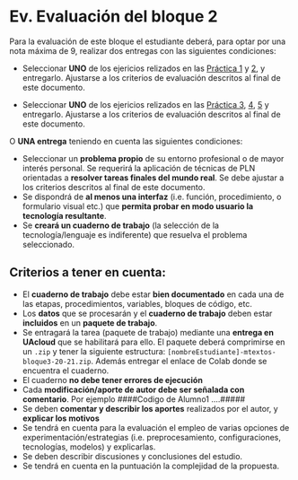 
Ev. Evaluación del bloque 2
====================================

Para la evaluación de este bloque el estudiante deberá, para optar por una nota máxima de 9, realizar dos entregas con las siguientes condiciones:

- Seleccionar **UNO** de los ejericios relizados en las [Práctica 1][p1] y [2][p2], y entregarlo. Ajustarse a los criterios de evaluación descritos al final de este documento.

- Seleccionar **UNO** de los ejericios relizados en las [Práctica 3][p3], [4][p4], [5][p5] y entregarlo. Ajustarse a los criterios de evaluación descritos al final de este documento.


O **UNA entrega** teniendo en cuenta las siguientes condiciones:

- Seleccionar un **problema propio** de su entorno profesional o de mayor interés personal. Se requerirá la aplicación de técnicas de PLN orientadas a **resolver tareas finales del mundo real**. Se debe ajustar a los criterios descritos al final de este documento.
- Se dispondrá de **al menos una interfaz** (i.e. función, procedimiento, o formulario visual etc.) que **permita probar en modo usuario la tecnología resultante**.
- Se **creará un cuaderno de trabajo** (la selección de la tecnología/lenguaje es indiferente) que resuelva el problema seleccionado.




## Criterios a tener en cuenta:

- El **cuaderno de trabajo** debe estar **bien documentado** en cada una de las etapas, procedimientos, variables, bloques de código, etc.  
- Los **datos** que se procesarán y el **cuaderno de trabajo** deben estar **incluidos** en un  **paquete de trabajo**.
- Se entragará la tarea (paquete de trabajo) mediante una **entrega en UAcloud** que se habilitará para ello. El paquete deberá comprimirse en un ``.zip`` y tener la siguiente estructura: ``[nombreEstudiante]-mtextos-bloque3-20-21.zip``. Además entregar el enlace de Colab donde se encuentra el cuaderno.
- El cuaderno **no debe tener errores de ejecución**
- Cada **modificación/aporte de autor debe ser señalada con comentario**. Por ejemplo ####Codigo de Alumno1 ....#####
- Se deben **comentar y describir los aportes** realizados por el autor, y **explicar los motivos**
- Se tendrá en cuenta para la evaluación el empleo de varias opciones de experimentación/estrategias (i.e. preprocesamiento, configuraciones, tecnologías, modelos) y explicarlas. 
- Se deben describir discusiones y conclusiones del estudio.
- Se tendrá en cuenta en la puntuación la complejidad de la propuesta.


[p1]: https://jaspock.github.io/mtextos2122/bloque3_p1_SA-Pipeline-Reviews.html
[p2]: https://jaspock.github.io/mtextos2122/bloque3_p2_SA-Transformers-Basic.html
[p3]: https://jaspock.github.io/mtextos2122/bloque3_p3_SA-Transformers-Training-FineTuning.html
[p4]: https://jaspock.github.io/mtextos2122/bloque3_p4_SA-Transformers-Training-Custom.html
[p5]: https://jaspock.github.io/mtextos2122/bloque3_p5-SA-Ensemble.html
